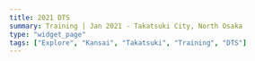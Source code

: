 ```yaml
---
title: 2021 DTS
summary: Training | Jan 2021 - Takatsuki City, North Osaka
type: "widget_page"
tags: ["Explore", "Kansai", "Takatsuki", "Training", "DTS"]
---
```

